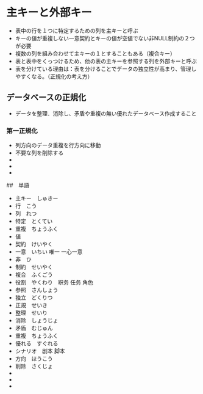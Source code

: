 # 主キーと外部キー

* 表中の行を１つに特定するための列を主キーと呼ぶ
* キーの値が重複しない一意契約とキーの値が空値でない非NULL制約の２つが必要
* 複数の列を組み合わせて主キーの１とすることもある（複合キー）
* 表と表中をくっつけるため、他の表の主キーを参照する列を外部キーと呼ぶ
* 表を分けている理由は：表を分けることでデータの独立性が高まり、管理しやすくなる。（正規化の考え方）

## データベースの正規化

* データを整理．消除し、矛盾や重複の無い優れたデータベース作成すること

### 第一正規化

* 列方向のデータ重複を行方向に移動
* 不要な列を削除する
* 
* 
* 


##　単語

* 主キー　しゅきー
* 行　こう
* 列　れつ
* 特定　とくてい
* 重複　ちょうふく
* 値
* 契約　けいやく
* 一意　いちい 唯一 一心一意
* 非　ひ
* 制約　せいやく
* 複合　ふくごう
* 役割　やくわり　职务 任务 角色
* 参照　さんしょう
* 独立　どくりつ
* 正規　せいき
* 整理　せいり
* 消除　しょうじょ
* 矛盾　むじゅん
* 重複　ちょうふく
* 優れる　すぐれる
* シナリオ　剧本 脚本
* 方向　ほうこう
* 削除　さくじょ
* 
* 
* 
